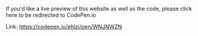 If you'd like a live preview of this website as well as the code, please click here to be redirected to CodePen.io

Link: https://codepen.io/ehlzi/pen/WNJNWZN
